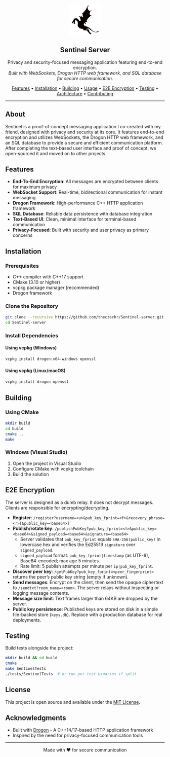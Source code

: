 <p align="center">
  <img src="drogon.png" alt="Sentinel Logo" height="100" />
</p>

<h2 align="center">Sentinel Server</h2>

<p align="center">
  Privacy and security-focused messaging application featuring end-to-end encryption.
  <br />
  <em>Built with WebSockets, Drogon HTTP web framework, and SQL database for secure communication.</em>
</p>

<p align="center">
  <a href="#features">Features</a> •
  <a href="#installation">Installation</a> •
  <a href="#building">Building</a> •
  <a href="#usage">Usage</a> •
  <a href="#e2e-encryption">E2E Encryption</a> •
  <a href="#testing">Testing</a> •
  <a href="#architecture">Architecture</a> •
  <a href="#contributing">Contributing</a>
</p>

---

## About

Sentinel is a proof-of-concept messaging application I co-created with my friend, designed with privacy and security at its core. It features end-to-end encryption and utilizes WebSockets, the Drogon HTTP web framework, and an SQL database to provide a secure and efficient communication platform. After completing the text-based user interface and proof of concept, we open-sourced it and moved on to other projects.

## Features

- **End-To-End Encryption**: All messages are encrypted between clients for maximum privacy
- **WebSocket Support**: Real-time, bidirectional communication for instant messaging
- **Drogon Framework**: High-performance C++ HTTP application framework
- **SQL Database**: Reliable data persistence with database integration
- **Text-Based UI**: Clean, minimal interface for terminal-based communication
- **Privacy-Focused**: Built with security and user privacy as primary concerns

## Installation

### Prerequisites

- C++ compiler with C++17 support
- CMake (3.10 or higher)
- vcpkg package manager (recommended)
- Drogon framework

### Clone the Repository

```bash
git clone --recursive https://github.com/theczechr/Sentinel-server.git
cd Sentinel-server
```

### Install Dependencies

#### Using vcpkg (Windows)

```bash
vcpkg install drogon:x64-windows openssl
```

#### Using vcpkg (Linux/macOS)

```bash
vcpkg install drogon openssl
```

## Building

### Using CMake

```bash
mkdir build
cd build
cmake ..
make
```

### Windows (Visual Studio)

1. Open the project in Visual Studio
2. Configure CMake with vcpkg toolchain
3. Build the solution


## E2E Encryption

The server is designed as a dumb relay. It does not decrypt messages. Clients are responsible for encrypting/decrypting.

- **Register**: `/register?username=<u>&pub_key_fprint=<f>&recovery_phrase=<r>[&public_key=<base64>]`
- **Publish/rotate key**: `/publishPubKey?pub_key_fprint=<f>&public_key=<base64>&signed_payload=<base64>&signature=<base64>`
  - Server validates that `pub_key_fprint` equals `SHA-256(public_key)` in lowercase hex and verifies the Ed25519 `signature` over `signed_payload`.
  - `signed_payload` format: `pub_key_fprint|timestamp` (as UTF-8), Base64-encoded; max age 5 minutes.
  - Rate limit: 5 publish attempts per minute per `ip|pub_key_fprint`.
- **Discover peer key**: `/getPubKey?pub_key_fprint=<peer_fingerprint>` returns the peer’s public key string (empty if unknown).
- **Send messages**: Encrypt on the client, then send the opaque ciphertext to `/sendtxt?room_name=<room>`. The server relays without inspecting or logging message contents.
- **Message size limit**: Text frames larger than 64KB are dropped by the server.
- **Public key persistence**: Published keys are stored on disk in a simple file-backed store (`keys.db`). Replace with a production database for real deployments.

## Testing

Build tests alongside the project:

```bash
mkdir build && cd build
cmake ..
make SentinelTests
./tests/SentinelTests  # or run per-test binaries if split
```


## License

This project is open source and available under the [MIT License](LICENSE).

## Acknowledgments

- Built with [Drogon](https://github.com/drogonframework/drogon) - A C++14/17-based HTTP application framework
- Inspired by the need for privacy-focused communication tools

---

<p align="center">
  Made with ❤️ for secure communication
</p>